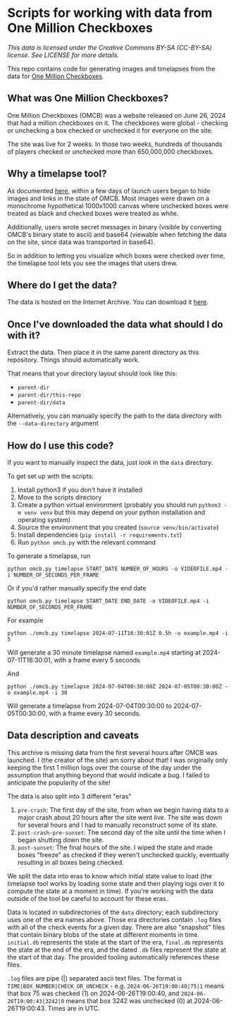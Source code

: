 # Scripts for working with data from One Million Checkboxes
_This data is licensed under the Creative Commons BY-SA (CC-BY-SA) license. See LICENSE for more details._

This repo contains code for generating images and timelapses from the data for [One Million Checkboxes](https://en.wikipedia.org/wiki/One_Million_Checkboxes).

## What was One Million Checkboxes?
One Million Checkboxes (OMCB) was a website released on June 26, 2024 that had a million checkboxes on it. The checkboxes were global - checking or unchecking a box checked or unchecked it for everyone on the site.

The site was live for 2 weeks. In those two weeks, hundreds of thousands of players checked or unchecked more than 650,000,000 checkboxes.

## Why a timelapse tool?
As documented [here](https://eieio.games/essays/the-secret-in-one-million-checkboxes/), within a few days of launch users began to hide images and links in the state of OMCB. Most images were drawn on a monochrome hypothetical 1000x1000 canvas where unchecked boxes were treated as black and checked boxes were treated as white.

Additionally, users wrote secret messages in binary (visible by converting OMCB's binary state to ascii) and base64 (viewable when fetching the data on the site, since data was transported in base64).

So in addition to letting you visualize which boxes were checked over time, the timelapse tool lets you see the images that users drew.

## Where do I get the data?
The data is hosted on the Internet Archive. You can download it [here](TODO).

## Once I've downloaded the data what should I do with it?
Extract the data. Then place it in the same parent directory as this repository. Things should automatically work.

That means that your directory layout should look like this:
* `parent-dir`
* `parent-dir/this-repo`
* `parent-dir/data`

Alternatively, you can manually specify the path to the data directory with the `--data-directory` argument

## How do I use this code?
If you want to manually inspect the data, just look in the `data` directory.

To get set up with the scripts:
1. Install python3 if you don't have it installed
2. Move to the scripts directory
3. Create a python virtual environment (probably you should run `python3 -m venv venv` but this may depend on your python installation and operating system)
4. Source the environment that you created (`source venv/bin/activate`)
5. Install dependencies (`pip install -r requirements.txt`)
6. Run `python omcb.py` with the relevant command

To generate a timelapse, run

`python omcb.py timelapse START_DATE NUMBER_OF_HOURS -o VIDEOFILE.mp4 -i NUMBER_OF_SECONDS_PER_FRAME`

Or if you'd rather manually specify the end date

`python omcb.py timelapse START_DATE END_DATE -o VIDEOFILE.mp4 -i NUMBER_OF_SECONDS_PER_FRAME`

For example

`python ./omcb.py timelapse 2024-07-11T16:30:01Z 0.5h -o example.mp4 -i 5`

Will generate a 30 minute timelapse named `example.mp4` starting at 2024-07-11T16:30:01, with a frame every 5 seconds

And 

`python ./omcb.py timelapse 2024-07-04T00:30:00Z 2024-07-05T00:30:00Z -o example.mp4 -i 30`

Will generate a timelapse from 2024-07-04T00:30:00 to 2024-07-05T00:30:00, with a frame every 30 seconds.

## Data description and caveats
This archive is missing data from the first several hours after OMCB was launched. I (the creator of the site) am sorry about that! I was originally only keeping the first 1 million logs over the course of the day under the assumption that anything beyond that would indicate a bug. I failed to anticipate the popularity of the site!

The data is also split into 3 different "eras"

1. `pre-crash`: The first day of the site, from when we begin having data to a major crash about 20 hours after the site went live. The site was down for several hours and I had to manually reconstruct some of its state.
2. `post-crash-pre-sunset`: The second day of the site until the time when I began shutting down the site.
3. `post-sunset`: The final hours of the site. I wiped the state and made boxes "freeze" as checked if they weren't unchecked quickly, eventually resulting in all boxes being checked.

We split the data into eras to know which initial state value to load (the timelapse tool works by loading some state and then playing logs over it to compute the state at a moment in time). If you're working with the data outside of the tool be careful to account for these eras.

Data is located in subdirectories of the `data` directory; each subdirectory uses one of the era names above. Those era directories contain `.log` files with all of the check events for a given day. There are also "snapshot" files that contain binary blobs of the state at different moments in time. `initial.db` represents the state at the start of the era, `final.db` represents the state at the end of the era, and the dated `.db` files represent the state at the start of that day. The provided tooling automatically references these files.

`.log` files are pipe (|) separated ascii text files. The format is `TIME|BOX_NUMBER|CHECK_OR_UNCHECK` - e.g. `2024-06-26T19:00:40|75|1` means that box 75 was checked (1) on 2024-06-26T19:00:40, and `2024-06-26T19:00:43|3242|0` means that box 3242 was unchecked (0) at 2024-06-26T19:00:43. Times are in UTC.
